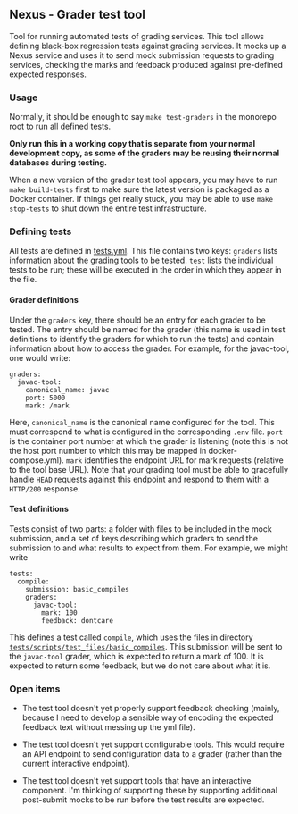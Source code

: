 ## Nexus - Grader test tool

Tool for running automated tests of grading services. This tool allows defining black-box regression tests against grading services. It mocks up a Nexus service and uses it to send mock submission requests to grading services, checking the marks and feedback produced against pre-defined expected responses.

### Usage

Normally, it should be enough to say `make test-graders` in the monorepo root to run all defined tests.

**Only run this in a working copy that is separate from your normal development copy, as some of the graders may be reusing their normal databases during testing.**

When a new version of the grader test tool appears, you may have to run `make build-tests` first to make sure the latest version is packaged as a Docker container. If things get really stuck, you may be able to use `make stop-tests` to shut down the entire test infrastructure.

### Defining tests

All tests are defined in [tests.yml](tests/scripts/tests.yml). This file contains two keys: `graders` lists information about the grading tools to be tested. `test` lists the individual tests to be run; these will be executed in the order in which they appear in the file.

#### Grader definitions

Under the `graders` key, there should be an entry for each grader to be tested. The entry should be named for the grader (this name is used in test definitions to identify the graders for which to run the tests) and contain information about how to access the grader. For example, for the javac-tool, one would write:

```
graders:
  javac-tool:
    canonical_name: javac
    port: 5000
    mark: /mark
```

Here, `canonical_name` is the canonical name configured for the tool. This must correspond to what is configured in the corresponding `.env` file. `port` is the container port number at which the grader is listening (note this is not the host port number to which this may be mapped in docker-compose.yml). `mark` identifies the endpoint URL for mark requests (relative to the tool base URL). Note that your grading tool must be able to gracefully handle `HEAD` requests against this endpoint and respond to them with a `HTTP/200` response.

#### Test definitions

Tests consist of two parts: a folder with files to be included in the mock submission, and a set of keys describing which graders to send the submission to and what results to expect from them. For example, we might write

```
tests:
  compile:
    submission: basic_compiles
    graders:
      javac-tool:
        mark: 100
        feedback: dontcare
```

This defines a test called `compile`, which uses the files in directory [`tests/scripts/test_files/basic_compiles`](tests/scripts/test_files/basic_compiles). This submission will be sent to the `javac-tool` grader, which is expected to return a mark of 100. It is expected to return some feedback, but we do not care about what it is.

### Open items

- The test tool doesn't yet properly support feedback checking (mainly, because I need to develop a sensible way of encoding the expected feedback text without messing up the yml file).

- The test tool doesn't yet support configurable tools. This would require an API endpoint to send configuration data to a grader (rather than the current interactive endpoint).

- The test tool doesn't yet support tools that have an interactive component. I'm thinking of supporting these by supporting additional post-submit mocks to be run before the test results are expected.
